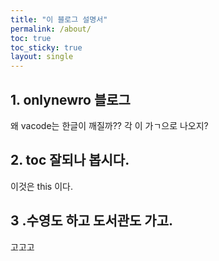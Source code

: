 ```yaml
---
title: "이 블로그 설명서"
permalink: /about/
toc: true
toc_sticky: true
layout: single
---
```


## 1. onlynewro 블로그
왜 vacode는 한글이 깨질까?? 각 이 가ㄱ으로 나오지?

## 2. toc 잘되나 봅시다.

 이것은 this 이다. 

## 3 .수영도 하고 도서관도 가고.

 고고고